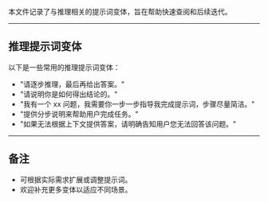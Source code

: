 
本文件记录了与推理相关的提示词变体，旨在帮助快速查阅和后续迭代。

---

## 推理提示词变体

以下是一些常用的推理提示词变体：

- "请逐步推理，最后再给出答案。"
- "请说明你是如何得出结论的。"
- "我有一个 xx 问题，我需要你一步一步指导我完成提示词，步骤尽量简洁。"
- "提供分步说明来帮助用户完成任务。"
- "如果无法根据上下文提供答案，请明确告知用户您无法回答该问题。"

---

## 备注

- 可根据实际需求扩展或调整提示词。
- 欢迎补充更多变体以适应不同场景。


